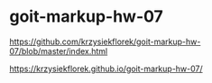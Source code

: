# goit-markup-hw-07

https://github.com/krzysiekflorek/goit-markup-hw-07/blob/master/index.html

https://krzysiekflorek.github.io/goit-markup-hw-07/
